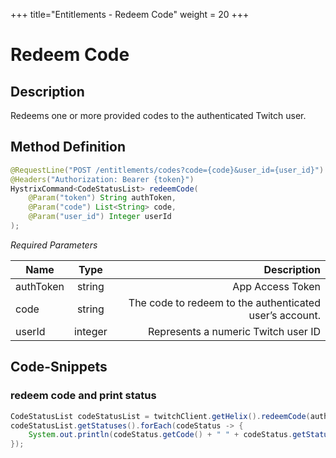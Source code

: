 +++
title="Entitlements - Redeem Code"
weight = 20
+++

# Redeem Code

## Description

Redeems one or more provided codes to the authenticated Twitch user.


## Method Definition

```java
@RequestLine("POST /entitlements/codes?code={code}&user_id={user_id}")
@Headers("Authorization: Bearer {token}")
HystrixCommand<CodeStatusList> redeemCode(
    @Param("token") String authToken,
    @Param("code") List<String> code,
    @Param("user_id") Integer userId
);
```

*Required Parameters*

| Name          | Type      | Description  |
| ------------- |:---------:| -----------------:|
| authToken     | string    | App Access Token |
| code     | string    | The code to redeem to the authenticated user’s account. |
| userId     | integer    | Represents a numeric Twitch user ID |

## Code-Snippets

### redeem code and print status

```java
CodeStatusList codeStatusList = twitchClient.getHelix().redeemCode(authToken, List.of("KUHXV-4GXYP-AKAKK"), 156900877).execute();
codeStatusList.getStatuses().forEach(codeStatus -> {
    System.out.println(codeStatus.getCode() + " " + codeStatus.getStatus());
});
```
